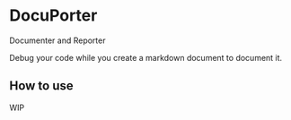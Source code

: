 # DocuPorter

Documenter and Reporter

Debug your code while you create a markdown document to document it.

## How to use

WIP

